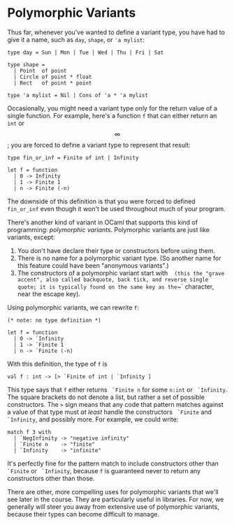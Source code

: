 # Polymorphic Variants

Thus far, whenever you've wanted to define a variant type, you have had to give
it a name, such as `day`, `shape`, or `'a mylist`:

```
type day = Sun | Mon | Tue | Wed | Thu | Fri | Sat

type shape =
  | Point  of point
  | Circle of point * float 
  | Rect   of point * point 

type 'a mylist = Nil | Cons of 'a * 'a mylist
```

Occasionally, you might need a variant type only for the return value of a single
function.  For example, here's a function `f` that can either return 
an `int` or $$\infty$$; you are forced to define a variant type to represent
that result:
```
type fin_or_inf = Finite of int | Infinity

let f = function
  | 0 -> Infinity
  | 1 -> Finite 1
  | n -> Finite (-n)
```
The downside of this definition is that you were forced to defined
`fin_or_inf` even though it won't be used throughout much of your program.

There's another kind of variant in OCaml that supports this kind of programming:
*polymorphic variants*. Polymorphic variants are just like variants, except:

1. You don't have declare their type or constructors before using them.
2. There is no name for a polymorphic variant type. (So another name 
   for this feature could have been "anonymous variants".)
3. The constructors of a polymorphic variant
   start with ` ` ` (this the "grave accent", also called
   backquote, back tick, and reverse single quote; it is typically found on the
   same key as the `~` character, near the escape key).

Using polymorphic variants, we can rewrite `f`:
```
(* note: no type definition *)

let f = function
  | 0 -> `Infinity
  | 1 -> `Finite 1
  | n -> `Finite (-n)
```

With this definition, the type of `f` is
```
val f : int -> [> `Finite of int | `Infinity ]
```
This type says that `f` either returns `` `Finite n`` for some `n:int`
or `` `Infinity``. The square brackets do not denote a list, but rather
a set of possible constructors.  The `>` sign means that any code that
pattern matches against a value of that type must *at least* handle the
constructors `` `Finite`` and `` `Infinity``, and possibly more. For
example, we could write:
```
match f 3 with
  | `NegInfinity -> "negative infinity"
  | `Finite n    -> "finite"
  | `Infinity    -> "infinite"
```
It's perfectly fine for the pattern match to include constructors other
than `` `Finite`` or `` `Infinity``, because `f` is guaranteed never to
return any constructors other than those.

There are other, more compelling uses for polymorphic variants that we'll 
see later in the course.  They are particularly useful in libraries.
For now, we generally will steer you away from extensive use of polymorphic
variants, because their types can become difficult to manage.
